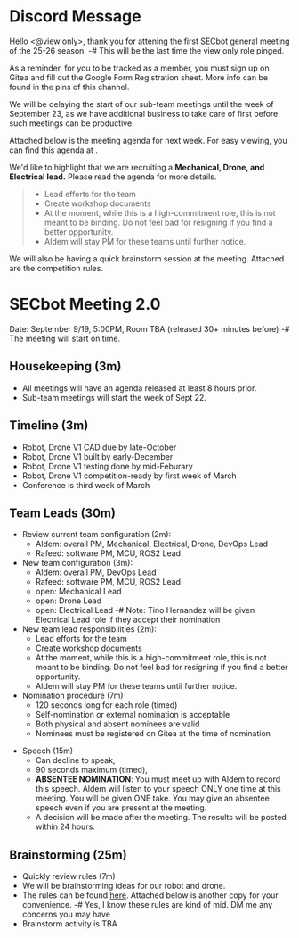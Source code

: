 # Discord Message

Hello <@view only>, thank you for attening the first SECbot general meeting of the 25-26 season.
-# This will be the last time the view only role pinged.

As a reminder, for you to be tracked as a member, you must sign up on Gitea and fill out the Google Form Registration sheet. More info can be found in the pins of this channel.

We will be delaying the start of our sub-team meetings until the week of September 23, as we have additional business to take care of first before such meetings can be productive.

Attached below is the meeting agenda for next week. For easy viewing, you can find this agenda at <link>.

We'd like to highlight that we are recruiting a **Mechanical, Drone, and Electrical lead.** Please read the agenda for more details.

> - Lead efforts for the team
> - Create workshop documents
> - At the moment, while this is a high-commitment role, this is not meant to be binding. Do not feel bad for resigning if you find a better opportunity.
> - Aldem will stay PM for these teams until further notice.

We will also be having a quick brainstorm session at the meeting. Attached are the competition rules.

# SECbot Meeting 2.0

Date: September 9/19, 5:00PM, Room TBA (released 30+ minutes before)
-# The meeting will start on time.

## Housekeeping (3m)

* All meetings will have an agenda released at least 8 hours prior.
* Sub-team meetings will start the week of Sept 22.

## Timeline (3m)

* Robot, Drone V1 CAD due by late-October
* Robot, Drone V1 built by early-December
* Robot, Drone V1 testing done by mid-Feburary
* Robot, Drone V1 competition-ready by first week of March
* Conference is third week of March

## Team Leads (30m)

* Review current team configuration (2m):
  - Aldem: overall PM, Mechanical, Electrical, Drone, DevOps Lead
  - Rafeed: software PM, MCU, ROS2 Lead
* New team configuration (3m):
  - Aldem: overall PM, DevOps Lead
  - Rafeed: software PM, MCU, ROS2 Lead
  - open: Mechanical Lead
  - open: Drone Lead
  - open: Electrical Lead
    -# Note: Tino Hernandez will be given Electrical Lead role if they accept their nomination
* New team lead responsibilities (2m):
  - Lead efforts for the team
  - Create workshop documents
  - At the moment, while this is a high-commitment role, this is not meant to be binding. Do not feel bad for resigning if you find a better opportunity.
  - Aldem will stay PM for these teams until further notice.
* Nomination procedure (7m)
  - 120 seconds long for each role (timed)
  - Self-nomination or external nomination is acceptable
  - Both physical and absent nominees are valid
  - Nominees must be registered on Gitea at the time of nomination 
- Speech (15m)
  - Can decline to speak,
  - 90 seconds maximum (timed),
  - **ABSENTEE NOMINATION**: You must meet up with Aldem to record this speech. Aldem will listen to your speech ONLY one time at this meeting. You will be given ONE take. You may give an absentee speech even if you are present at the meeting.
  - A decision will be made after the meeting. The results will be posted within 24 hours.

## Brainstorming (25m)

- Quickly review rules (7m)
- We will be brainstorming ideas for our robot and drone.
- The rules can be found [here](https://gitea.syndric.org/ieeeucf/SEC26_Hardware/media/branch/doc/wiki/doc/official-hardware/2026%20IEEE+SoutheastCon+Hardware+Competition+Ruleset_8_15_2025.docx). Attached below is another copy for your convenience.
  -# Yes, I know these rules are kind of mid. DM me any concerns you may have
- Brainstorm activity is TBA


